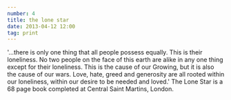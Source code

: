 ```yaml
---
number: 4
title: the lone star
date: 2013-04-12 12:00
tag: print
---
```


'…there is only one thing that all people possess equally. This is their loneliness. No two people on the face of this earth are alike in any one thing except for their loneliness. This is the cause of our Growing, but it is also the cause of our wars. Love, hate, greed and generosity are all rooted within our loneliness, within our desire to be needed and loved.' The Lone Star is a 68 page book completed at Central Saint Martins, London.